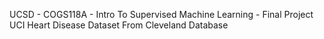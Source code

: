 UCSD - COGS118A - Intro To Supervised Machine Learning - Final Project
UCI Heart Disease Dataset From Cleveland Database
